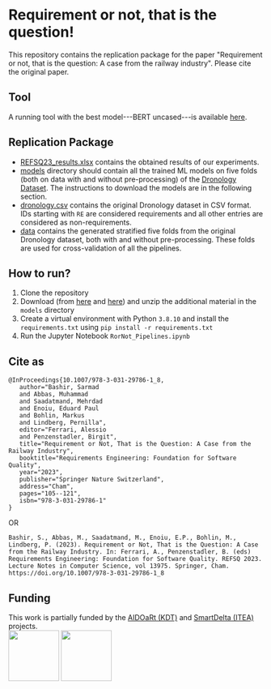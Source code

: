 # Requirement or not, that is the question!
This repository contains the replication package for the paper "Requirement or not, that is the question: A case from the railway industry".
Please cite the original paper.

## Tool
A running tool with the best model---BERT uncased---is available [here](https://huggingface.co/spaces/SarmadBashir/REFSQ2023_ReqORNot_demo_app).

## Replication Package
- [REFSQ23_results.xlsx](/REFSQ23_results.xlsx) contains the obtained results of our experiments.
- [models](/models) directory should contain all the trained ML models on five folds (both on data with and without pre-processing) of the [Dronology Dataset](http://sarec.nd.edu/dronology/datasets/01/). The instructions to download the models are in the following section.
- [dronology.csv](/dronology.csv) contains the original Dronology dataset in CSV format. IDs starting with `RE` are considered requirements and all other entries are considered as non-requirements.
- [data](/data) contains the generated stratified five folds from the original Dronology dataset, both with and without pre-processing. These folds are used for cross-validation of all the pipelines.

## How to run?
1. Clone the repository
2. Download (from [here](https://doi.org/10.5281/zenodo.7347259) and [here](https://doi.org/10.5281/zenodo.7347716)) and unzip the additional material  in the `models` directory
3. Create a virtual environment with Python `3.8.10` and install the `requirements.txt` using `pip install -r requirements.txt`
4. Run the Jupyter Notebook `RorNot_Pipelines.ipynb`

## Cite as
 ```
@InProceedings{10.1007/978-3-031-29786-1_8,
	author="Bashir, Sarmad
	and Abbas, Muhammad
	and Saadatmand, Mehrdad
	and Enoiu, Eduard Paul
	and Bohlin, Markus
	and Lindberg, Pernilla",
	editor="Ferrari, Alessio
	and Penzenstadler, Birgit",
	title="Requirement or Not, That is the Question: A Case from the Railway Industry",
	booktitle="Requirements Engineering: Foundation for Software Quality",
	year="2023",
	publisher="Springer Nature Switzerland",
	address="Cham",
	pages="105--121",
	isbn="978-3-031-29786-1"
}
 ```
OR
```
Bashir, S., Abbas, M., Saadatmand, M., Enoiu, E.P., Bohlin, M., Lindberg, P. (2023). Requirement or Not, That is the Question: A Case from the Railway Industry. In: Ferrari, A., Penzenstadler, B. (eds) Requirements Engineering: Foundation for Software Quality. REFSQ 2023. Lecture Notes in Computer Science, vol 13975. Springer, Cham. https://doi.org/10.1007/978-3-031-29786-1_8
```

## Funding
This work is partially funded by the [AIDOaRt (KDT)](https://sites.mdu.se/aidoart) and [SmartDelta (ITEA)](https://itea4.org/project/smartdelta.html) projects.
<br><img src="https://smartdelta.org/wp-content/uploads/2021/12/1500x500_170x60.jpeg" width="100" >
<img src="https://sites.mdu.se/images/18.53e5afc518094948a11572ed/1622585177018/Logga%20AIDOaRt.jpg" width="100" >
